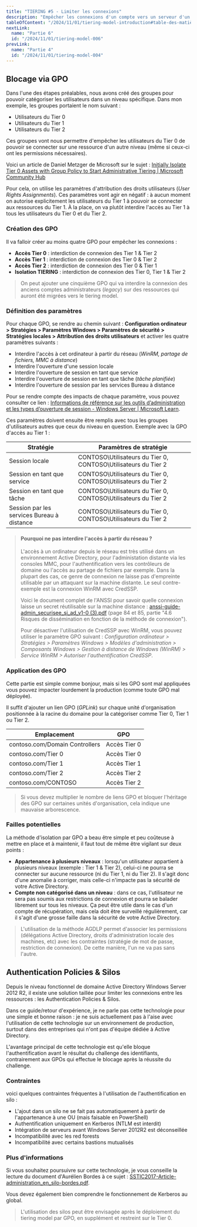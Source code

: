 ```yaml
---
title: "TIERING #5 - Limiter les connexions"
description: "Empêcher les connexions d'un compte vers un serveur d'un autre niveau"
tableOfContent: "/2024/11/01/tiering-model-introduction#table-des-matières"
nextLink:
  name: "Partie 6"
  id: "/2024/11/01/tiering-model-006"
prevLink:
  name: "Partie 4"
  id: "/2024/11/01/tiering-model-004"
---
```


## Blocage via GPO

Dans l'une des étapes préalables, nous avons créé des groupes pour pouvoir catégoriser les utilisateurs dans un niveau spécifique. Dans mon exemple, les groupes portaient le nom suivant :

- Utilisateurs du Tier 0
- Utilisateurs du Tier 1
- Utilisateurs du Tier 2

Ces groupes vont nous permettre d'empêcher les utilisateurs du Tier 0 de pouvoir se connecter sur une ressource d'un autre niveau (même si ceux-ci ont les permissions nécessaires).

Voici un article de Daniel Metzger de Microsoft sur le sujet : [Initially Isolate Tier 0 Assets with Group Policy to Start Administrative Tiering \| Microsoft Community Hub](https://techcommunity.microsoft.com/blog/coreinfrastructureandsecurityblog/initially-isolate-tier-0-assets-with-group-policy-to-start-administrative-tierin/1184934)

Pour cela, on utilise les paramètres d'attribution des droits utilisateurs (*User Rights Assignments*). Ces paramètres vont agir en négatif : à aucun moment on autorise explicitement les utilisateurs du Tier 1 à pouvoir se connecter aux ressources du Tier 1. À la place, on va plutôt interdire l'accès au Tier 1 à tous les utilisateurs du Tier 0 et du Tier 2.

### Création des GPO

Il va falloir créer au moins quatre GPO pour empêcher les connexions :

- **Accès Tier 0** : interdiction de connexion des Tier 1 & Tier 2
- **Accès Tier 1** : interdiction de connexion des Tier 0 & Tier 2
- **Accès Tier 2** : interdiction de connexion des Tier 0 & Tier 1
- **Isolation TIERING** : interdiction de connexion des Tier 0, Tier 1 & Tier 2

> On peut ajouter une cinquième GPO qui va interdire la connexion des anciens comptes administrateurs (*legacy*) sur des ressources qui auront été migrées vers le tiering model.

### Définition des paramètres

Pour chaque GPO, se rendre au chemin suivant : **Configuration ordinateur > Stratégies > Paramètres Windows > Paramètres de sécurité > Stratégies locales > Attribution des droits utilisateurs** et activer les quatre paramètres suivants :

- Interdire l'accès à cet ordinateur à partir du réseau (*WinRM, partage de fichiers, MMC à distance*)
- Interdire l'ouverture d'une session locale
- Interdire l'ouverture de session en tant que service
- Interdire l'ouverture de session en tant que tâche (*tâche planifiée*)
- Interdire l'ouverture de session par les services Bureau à distance

Pour se rendre compte des impacts de chaque paramètre, vous pouvez consulter ce lien : [Informations de référence sur les outils d’administration et les types d’ouverture de session - Windows Server \| Microsoft Learn](https://learn.microsoft.com/fr-fr/windows-server/identity/securing-privileged-access/reference-tools-logon-types).

Ces paramètres doivent ensuite être remplis avec tous les groupes d'utilisateurs autres que ceux du niveau en question. Exemple avec la GPO d'accès au Tier 1 :

Stratégie | Paramètres de stratégie
--------- | -----------------------
Session locale | CONTOSO\Utilisateurs du Tier 0, CONTOSO\Utilisateurs du Tier 2
Session en tant que service | CONTOSO\Utilisateurs du Tier 0, CONTOSO\Utilisateurs du Tier 2
Session en tant que tâche | CONTOSO\Utilisateurs du Tier 0, CONTOSO\Utilisateurs du Tier 2
Session par les services Bureau à distance | CONTOSO\Utilisateurs du Tier 0, CONTOSO\Utilisateurs du Tier 2

> #### Pourquoi ne pas interdire l'accès à partir du réseau ?
>
> L'accès à un ordinateur depuis le réseau est très utilisé dans un environnement Active Directory, pour l'administation distante via les consoles MMC, pour l'authentification vers les contrôleurs de domaine ou l'accès au partage de fichiers par exemple. Dans la plupart des cas, ce genre de connexion ne laisse pas d'empreinte utilisable par un attaquant sur la machine distante. Le seul contre-exemple est la connexion WinRM avec CredSSP.
>
> Voici le document complet de l'ANSSI pour savoir quelle connexion laisse un secret réutilisable sur la machine distance : [anssi-guide-admin_securisee_si_ad_v1-0 (3).pdf](https://cyber.gouv.fr/sites/default/files/document/anssi-guide-admin_securisee_si_ad_v1-0%20%283%29.pdf) (page 84 et 85, partie "4.6 Risques de dissémination en fonction de la méthode de connexion").
>
> Pour désactiver l'utilisation de CredSSP avec WinRM, vous pouvez utiliser le paramètre GPO suivant : *Configuration ordinateur > Stratégies > Paramètres Windows > Modèles d'administration > Composants Windows > Gestion à distance de Windows (WinRM) > Service WinRM > Autoriser l'authentification CredSSP*.

### Application des GPO

Cette partie est simple comme bonjour, mais si les GPO sont mal appliquées vous pouvez impacter lourdement la production (comme toute GPO mal déployée).

Il suffit d'ajouter un lien GPO (*GPLink*) sur chaque unité d'organisation positionnée à la racine du domaine pour la catégoriser comme Tier 0, Tier 1 ou Tier 2.

Emplacement | GPO
----------- | ---
contoso.com/Domain Controllers | Accès Tier 0
contoso.com/Tier 0 | Accès Tier 0
contoso.com/Tier 1 | Accès Tier 1
contoso.com/Tier 2 | Accès Tier 2
contoso.com/CONTOSO | Accès Tier 2

> Si vous devez multiplier le nombre de liens GPO et bloquer l'héritage des GPO sur certaines unités d'organisation, cela indique une mauvaise arborescence.

### Failles potentielles

La méthode d'isolation par GPO a beau être simple et peu coûteuse à mettre en place et à maintenir, il faut tout de même être vigilant sur deux points :

- **Appartenance à plusieurs niveaux** : lorsqu'un utilisateur appartient à plusieurs niveaux (exemple : Tier 1 & Tier 2), celui-ci ne pourra se connecter sur aucune ressource (ni du Tier 1, ni du Tier 2). Il s'agit donc d'une anomalie à corriger, mais celle-ci n'impacte pas la sécurité de votre Active Directory.
- **Compte non catégorisé dans un niveau** : dans ce cas, l'utilisateur ne sera pas soumis aux restrictions de connexion et pourra se balader librement sur tous les niveaux. Ça peut être utile dans le cas d'un compte de récupération, mais cela doit être surveillé régulièrement, car il s'agit d'une grosse faille dans la sécurité de votre Active Directory.

> L'utilisation de la méthode AGDLP permet d'associer les permissions (délégations Active Directory, droits d'administration locale des machines, etc) avec les contraintes (stratégie de mot de passe, restriction de connexion). De cette manière, l'un ne va pas sans l'autre.

## Authentication Policies & Silos

Depuis le niveau fonctionnel de domaine Active Directory Windows Server 2012 R2, il existe une solution taillée pour limiter les connexions entre les ressources : les Authentication Policies & Silos.

Dans ce guide/retour d'expérience, je ne parle pas cette technologie pour une simple et bonne raison : je ne suis actuellement pas à l'aise avec l'utilisation de cette technologie sur un environnement de production, surtout dans des entreprises qui n'ont pas d'équipe dédiée à Active Directory.

L'avantage principal de cette technologie est qu'elle bloque l'authentification avant le résultat du challenge des identifiants, contrairement aux GPOs qui effectue le blocage après la réussite du challenge.

### Contraintes

voici quelques contraintes fréquentes à l'utilisation de l'authentification en silo :

- L'ajout dans un silo ne se fait pas automatiquement à partir de l'appartenance à une OU (mais faisable en PowerShell)
- Authentification uniquement en Kerberos (NTLM est interdit)
- Intégration de serveurs avant Windows Server 2012R2 est déconseillée
- Incompatibilité avec les red forests
- Incompatibilité avec certains bastions mutualisés

### Plus d'informations

Si vous souhaitez poursuivre sur cette technologie, je vous conseille la lecture du document d'Aurélien Bordes à ce sujet : [SSTIC2017-Article-administration_en_silo-bordes.pdf](https://www.sstic.org/media/SSTIC2017/SSTIC-actes/administration_en_silo/SSTIC2017-Article-administration_en_silo-bordes.pdf).

Vous devez également bien comprendre le fonctionnement de Kerberos au global.

> L'utilisation des silos peut être envisagée après le déploiement du tiering model par GPO, en supplément et restreint sur le Tier 0.
